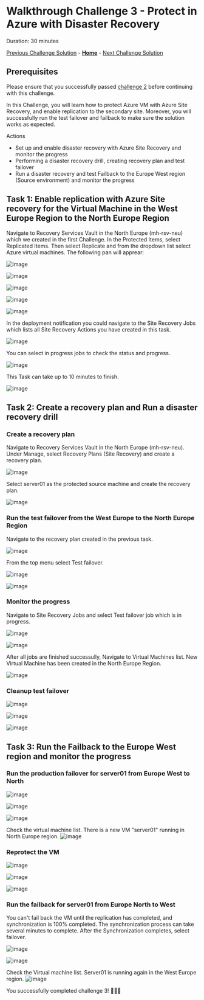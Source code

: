 # Walkthrough Challenge 3 - Protect in Azure with Disaster Recovery

Duration: 30 minutes

[Previous Challenge Solution](../challenge-2/solution.md) - **[Home](../../Readme.md)** - [Next Challenge Solution](../challenge-4/solution.md)

## Prerequisites

Please ensure that you successfully passed [challenge 2](../../Readme.md#challenge-2) before continuing with this challenge.

In this Challenge, you will learn how to protect Azure VM with Azure Site Recovery, and enable replication to the secondary site. Moreover, you will successfully run the test failover and failback to make sure the solution works as expected.

Actions

* Set up and enable disaster recovery with Azure Site Recovery and monitor the progress
* Performing a disaster recovery drill, creating recovery plan and test failover 
* Run a disaster recovery and test Failback to the Europe West region (Source environment) and monitor the progress

## Task 1: Enable replication with Azure Site recovery for the Virtual Machine in the West Europe Region to the North Europe Region

Navigate to Recovery Services Vault in the North Europe (mh-rsv-neu) which we created in the first Challenge. In the Protected Items, select Replicated Items. Then select Replicate and from the dropdown list select Azure virtual machines. The following pan will apprear:

![image](./img/mh-ch-screenshot-01.png)

![image](./img/mh-ch-screenshot-02.png)

![image](./img/mh-ch-screenshot-03.png)

![image](./img/mh-ch-screenshot-04.png)

![image](./img/mh-ch-screenshot-05.png)

In the deployment notification you could navigate to the Site Recovery Jobs which lists all Site Recovery Actions you have created in this task.

![image](./img/mh-ch-screenshot-06.png)

You can select in progress jobs to check the status and progress.

![image](./img/mh-ch-screenshot-07.png)

This Task can take up to 10 minutes to finish.

![image](./img/mh-ch-screenshot-08.png)

## Task 2: Create a recovery plan and Run a disaster recovery drill

### Create a recovery plan
Navigate to Recovery Services Vault in the North Europe (mh-rsv-neu). Under Manage, select Recovery Plans (Site Recovery) and create a recovery plan.

![image](./img/mh-ch-screenshot-09.png)

Select server01 as the protected source machine and create the recovery plan.

![image](./img/mh-ch-screenshot-10.png)

### Run the test failover from the West Europe to the North Europe Region
Navigate to the recovery plan created in the previous task. 

![image](./img/mh-ch-screenshot-11.png)

From the top menu select Test failover.

![image](./img/mh-ch-screenshot-12.png)


![image](./img/mh-ch-screenshot-13.png)

### Monitor the progress
Navigate to Site Recovery Jobs and select Test failover job which is in progress.

![image](./img/mh-ch-screenshot-14.png)


![image](./img/mh-ch-screenshot-15.png)

After all jobs are finished successully, Navigate to Virtual Machines list. New Virtual Machine has been created in the North Europe Region.

![image](./img/mh-ch-screenshot-16.png)

### Cleanup test failover
![image](./img/mh-ch-screenshot-17.png)

![image](./img/mh-ch-screenshot-18.png)

![image](./img/mh-ch-screenshot-19.png)


## Task 3: Run the Failback to the Europe West region and monitor the progress
### Run the production failover for server01 from Europe West to North
![image](./img/mh-ch-screenshot-20.png)

![image](./img/mh-ch-screenshot-21.png)

![image](./img/mh-ch-screenshot-22.png)

Check the virtual machine list. There is a new VM "server01" running in North Europe region.
![image](./img/mh-ch-screenshot-23.png)

### Reprotect the VM
![image](./img/mh-ch-screenshot-24.png)

![image](./img/mh-ch-screenshot-25.png)

![image](./img/mh-ch-screenshot-26.png)

### Run the failback for server01 from Europe North to West
You can't fail back the VM until the replication has completed, and synchronization is 100% completed. The synchronization process can take several minutes to complete.
After the Synchronization completes, select failover.

![image](./img/mh-ch-screenshot-27.png)

![image](./img/mh-ch-screenshot-28.png)

Check the Virtual machine list. Server01 is running again in the West Europe region.
![image](./img/mh-ch-screenshot-29.png)

You successfully completed challenge 3! 🚀🚀🚀
